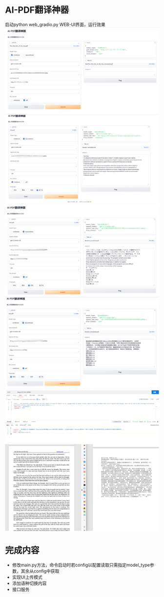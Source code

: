 # AI-PDF翻译神器
启动python web_gradio.py
WEB-UI界面，运行效果
![img2.png](img2.png)
![img.png](img.png)
![img3.png](img3.png)
![img4.png](img4.png)
![img5.png](img5.png)
![img6.png](img6.png)
# 完成内容
* 修改main.py方法，命令启动时若config以配置读取只需指定model_type参数，其余从config中获取
* 实现UI上传模式
* 添加语种切换内容
* 接口服务
